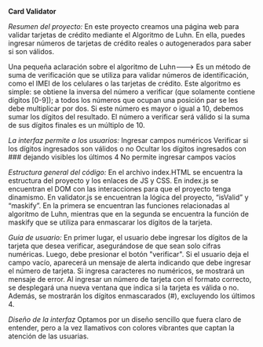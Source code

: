 **Card Validator**

*Resumen del proyecto:*
En este proyecto creamos una página web para validar tarjetas de crédito mediante el Algoritmo de Luhn. En ella, puedes ingresar números de tarjetas de crédito reales o autogenerados para saber si son válidos.

Una pequeña aclaración sobre el algoritmo de Luhn---> Es un método de suma de verificación que se utiliza para validar números de identificación, como el IMEI de los celulares o las tarjetas de crédito. Este algoritmo es simple: se obtiene la inversa del número a verificar (que solamente contiene dígitos [0-9]); a todos los números que ocupan una posición par se les debe multiplicar por dos. Si este número es mayor o igual a 10, debemos sumar los dígitos del resultado. El número a verificar será válido si la suma de sus dígitos finales es un múltiplo de 10.

_La interfaz permite a los usuarios:_
Ingresar campos numéricos
Verificar si los dígitos ingresados son válidos o no
Ocultar los dígitos ingresados con ### dejando visibles los últimos 4
No permite ingresar campos vacíos

_Estructura general del código:_
En el archivo index.HTML se encuentra la estructura del proyecto y los enlaces de JS y CSS. En index.js se encuentran el DOM con las interacciones para que el proyecto tenga dinamismo. En validator.js se encuentran la lógica del proyecto, “isValid” y “maskify”. En la primera se encuentran las funciones relacionadas al algoritmo de Luhn, mientras que en la segunda se encuentra la función de maskify que se utiliza para enmascarar los dígitos de la tarjeta.

_Guía de usuario:_
En primer lugar, el usuario debe ingresar los dígitos de la tarjeta que desea verificar, asegurándose de que sean solo cifras numéricas.
Luego, debe presionar el botón "verificar". Si el usuario deja el campo vacío, aparecerá un mensaje de alerta indicando que debe ingresar el número de tarjeta. Si ingresa caracteres no numéricos, se mostrará un mensaje de error.
Al ingresar un número de tarjeta con el formato correcto, se desplegará una nueva ventana que indica si la tarjeta es válida o no. Además, se mostrarán los dígitos enmascarados (#), excluyendo los últimos 4.

_Diseño de la interfaz_
Optamos por un diseño sencillo que fuera claro de entender, pero a la vez llamativos con colores vibrantes que captan la atención de las usuarias.
